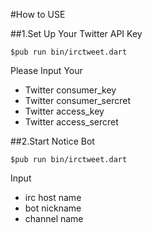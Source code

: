 #How to USE

##1.Set Up Your Twitter API Key

```
$pub run bin/irctweet.dart
```

Please Input Your

* Twitter consumer_key
* Twitter consumer_sercret
* Twitter access_key
* Twitter access_sercret

##2.Start Notice Bot

```
$pub run bin/irctweet.dart
```

Input 

* irc host name
* bot nickname
* channel name


